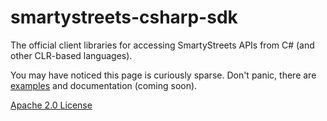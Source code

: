 # smartystreets-csharp-sdk

The official client libraries for accessing SmartyStreets APIs from C# (and other CLR-based languages).

You may have noticed this page is curiously sparse. Don't panic, there are [examples](src/examples) and documentation (coming soon).

[Apache 2.0 License](LICENSE.txt)
